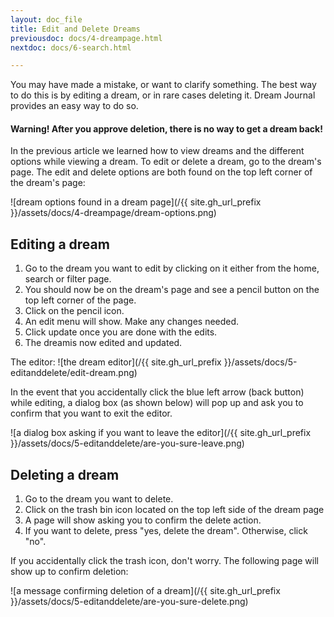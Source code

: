 ```yaml
---
layout: doc_file
title: Edit and Delete Dreams
previousdoc: docs/4-dreampage.html
nextdoc: docs/6-search.html

---
```


You may have made a mistake, or want to clarify something. The best way to do this is by editing a dream, or in rare cases deleting it. Dream Journal provides an easy way to do so.

#### Warning! After you approve deletion, there is no way to get a dream back!

In the previous article we learned how to view dreams and the different options while viewing a dream. To edit or delete a dream, go to the dream's page. The edit and delete options are both found on the top left corner of the dream's page:

![dream options found in a dream page](/{{ site.gh_url_prefix }}/assets/docs/4-dreampage/dream-options.png)

## Editing a dream
1. Go to the dream you want to edit by clicking on it either from the home, search or filter page.
2. You should now be on the dream's page and see a pencil button on the top left corner of the page.
3. Click on the pencil icon.
4. An edit menu will show. Make any changes needed.
5. Click update once you are done with the edits.
6. The dreamis now edited and updated.

The editor:
![the dream editor](/{{ site.gh_url_prefix }}/assets/docs/5-editanddelete/edit-dream.png)

In the event that you accidentally click the blue left arrow (back button) while editing, a dialog box (as shown below) will pop up and ask you to confirm that you want to exit the editor.

![a dialog box asking if you want to leave the editor](/{{ site.gh_url_prefix }}/assets/docs/5-editanddelete/are-you-sure-leave.png)

## Deleting a dream
1. Go to the dream you want to delete.
2. Click on the trash bin icon located on the top left side of the dream page
3. A page will show asking you to confirm the delete action.
4. If you want to delete, press "yes, delete the dream". Otherwise, click "no".

If you accidentally click the trash icon, don't worry. The following page will show up to confirm deletion:

![a message confirming deletion of a dream](/{{ site.gh_url_prefix }}/assets/docs/5-editanddelete/are-you-sure-delete.png)
